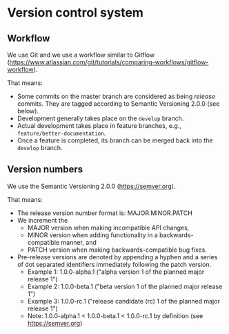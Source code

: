 # Version control system

## Workflow

We use Git and we use a workflow similar to Gitflow (https://www.atlassian.com/git/tutorials/comparing-workflows/gitflow-workflow).

That means:

* Some commits on the master branch are considered as being *release* commits. They are tagged according to Semantic Versioning 2.0.0 (see below).
* Development generally takes place on the ``develop`` branch.
* Actual development takes place in feature branches, e.g., ``feature/better-documentation``.
* Once a feature is completed, its branch can be merged back into the ``develop`` branch.

## Version numbers

We use the Semantic Versioning 2.0.0 (https://semver.org).

That means:

* The release version number format is: MAJOR.MINOR.PATCH
* We increment the
  * MAJOR version when making incompatible API changes,
  * MINOR version when adding functionality in a backwards-compatible manner, and
  * PATCH version when making backwards-compatible bug fixes.
* Pre-release versions are denoted by appending a hyphen and a series of dot separated identifiers immediately following the patch version.
  * Example 1: 1.0.0-alpha.1 ("alpha version 1 of the planned major release 1")
  * Example 2: 1.0.0-beta.1 ("beta version 1 of the planned major release 1")
  * Example 3: 1.0.0-rc.1 ("release candidate (rc) 1 of the planned major release 1")
  * Note: 1.0.0-alpha.1 < 1.0.0-beta.1 < 1.0.0-rc.1 by definition (see https://semver.org)

